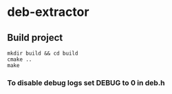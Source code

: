 # deb-extractor

## Build project

```
mkdir build && cd build
cmake ..
make
```
### To disable debug logs set DEBUG to 0 in deb.h
